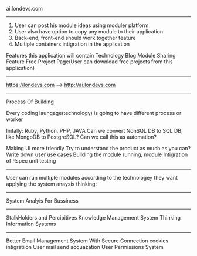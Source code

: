 ai.londevs.com
_______________
1. User can post his module ideas using moduler platform
2. User also have option to copy any module to their application
3. Back-end, front-end should work together feature
4. Multiple containers intigration in the application

Features this application will contain
Technology Blog
Module Sharing Feature
Free Project Page(User can download free projects from this application)
___________________________________________________________________________________________________

https://londevs.com --> http://ai.londevs.com
___________________________________________________________________________________________________

Process Of Building

Every coding laungage(technology) is going to have different process or worker

Initally: Ruby, Python, PHP, JAVA
Can we convert NonSQL DB to SQL DB, like MongoDB to PostgreSQL? Can we call this as automation?

Making UI more friendly
Try to understand the product as much as you can?
Write down user use cases
Building the module running, module
Intigration of Rspec unit testing
_____________________________________________________________________________________________________

User can run multiple modules according to the technologey they want applying the system anaysis thinking:
_____________________________________________________________________________________________________

System Analyis For Bussiness
_____________________________________________________________________________________________________

StalkHolders and Percipitives
Knowledge Management
System Thinking
Information Systems
_______________________________________________________________________________________________________

Better Email Management System With Secure Connection
cookies intigratiion
User mail send acquazation
User Permissions System


